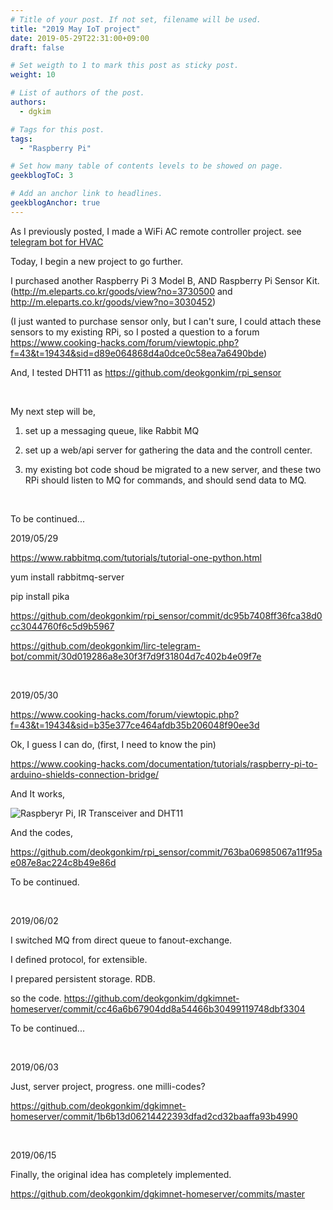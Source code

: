```yaml
---
# Title of your post. If not set, filename will be used.
title: "2019 May IoT project"
date: 2019-05-29T22:31:00+09:00
draft: false

# Set weigth to 1 to mark this post as sticky post.
weight: 10

# List of authors of the post.
authors:
  - dgkim

# Tags for this post.
tags:
  - "Raspberry Pi"

# Set how many table of contents levels to be showed on page.
geekblogToC: 3

# Add an anchor link to headlines.
geekblogAnchor: true
---
```


As I previously posted, I made a WiFi AC remote controller project. see [telegram bot for HVAC](/posts/telegram-bot-try2)

Today, I begin a new project to go further.

I purchased another Raspberry Pi 3 Model B, AND Raspberry Pi Sensor Kit. (http://m.eleparts.co.kr/goods/view?no=3730500 and http://m.eleparts.co.kr/goods/view?no=3030452)

(I just wanted to purchase sensor only, but I can't sure, I could attach these sensors to my existing RPi, so I posted a question to a forum https://www.cooking-hacks.com/forum/viewtopic.php?f=43&t=19434&sid=d89e064868d4a0dce0c58ea7a6490bde)

And, I tested DHT11 as https://github.com/deokgonkim/rpi_sensor

&nbsp;

My next step will be,

1. set up a messaging queue, like Rabbit MQ

2. set up a web/api server for gathering the data and the controll center.

3. my existing bot code shoud be migrated to a new server, and these two RPi should listen to MQ for commands, and should send data to MQ.

&nbsp;

To be continued...

<!--more-->

2019/05/29

https://www.rabbitmq.com/tutorials/tutorial-one-python.html

yum install rabbitmq-server

pip install pika

https://github.com/deokgonkim/rpi_sensor/commit/dc95b7408ff36fca38d0cc3044760f6c5d9b5967

https://github.com/deokgonkim/lirc-telegram-bot/commit/30d019286a8e30f3f7d9f31804d7c402b4e09f7e

&nbsp;

2019/05/30

https://www.cooking-hacks.com/forum/viewtopic.php?f=43&t=19434&sid=b35e377ce464afdb35b206048f90ee3d

Ok, I guess I can do, (first, I need to know the pin)

https://www.cooking-hacks.com/documentation/tutorials/raspberry-pi-to-arduino-shields-connection-bridge/

And It works,

![Raspberyr Pi, IR Transceiver and DHT11](/uploads/2019-may-iot-project/Photo-2019-05-31-00-05-52_0448-1.jpg)

And the codes,

https://github.com/deokgonkim/rpi_sensor/commit/763ba06985067a11f95ae087e8ac224c8b49e86d

To be continued.

&nbsp;

2019/06/02

I switched MQ from direct queue to fanout-exchange.

I defined protocol, for extensible.

I prepared persistent storage. RDB.

so the code. https://github.com/deokgonkim/dgkimnet-homeserver/commit/cc46a6b67904dd8a54466b30499119748dbf3304

To be continued...

&nbsp;

2019/06/03

Just, server project, progress. one milli-codes?

https://github.com/deokgonkim/dgkimnet-homeserver/commit/1b6b13d06214422393dfad2cd32baaffa93b4990

&nbsp;

2019/06/15

Finally, the original idea has completely implemented.

https://github.com/deokgonkim/dgkimnet-homeserver/commits/master
